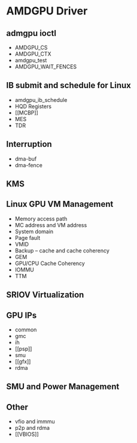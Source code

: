 # AMDGPU Driver

## admgpu ioctl

- AMDGPU_CS
- AMDGPU_CTX
- amdgpu_test
- AMDGPU_WAIT_FENCES

## IB submit and schedule for Linux

- amdgpu_ib_schedule
- HQD Registers
- [[MCBP]]
- MES
- TDR

## Interruption

- dma-buf
- dma-fence

## KMS

## Linux GPU VM Management

- Memory access path
- MC address and VM address
- System domain
- Page fault
- VMID
- Backup – cache and cache coherency
- GEM
- GPU/CPU Cache Coherency
- IOMMU
- TTM

## SRIOV Virtualization

## GPU IPs

- common
- gmc
- ih
- [[psp]]
- smu
- [[gfx]]
- rdma

## SMU and Power Management

## Other

- vfio and immmu
- p2p and rdma
- [[VBIOS]]
